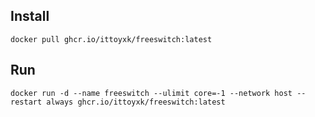 ## Install
```shell
docker pull ghcr.io/ittoyxk/freeswitch:latest
```

## Run
```shell
docker run -d --name freeswitch --ulimit core=-1 --network host --restart always ghcr.io/ittoyxk/freeswitch:latest
```